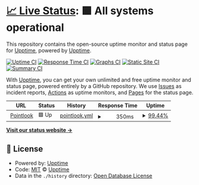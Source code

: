 # [📈 Live Status](https://www.pointlook.com): <!--live status--> **🟩 All systems operational**

This repository contains the open-source uptime monitor and status page for [Upptime](https://upptime.js.org), powered by [Upptime](https://github.com/upptime/upptime).

[![Uptime CI](https://github.com/upptime/upptime/workflows/Uptime%20CI/badge.svg)](https://github.com/upptime/upptime/actions?query=workflow%3A%22Uptime+CI%22)
[![Response Time CI](https://github.com/upptime/upptime/workflows/Response%20Time%20CI/badge.svg)](https://github.com/upptime/upptime/actions?query=workflow%3A%22Response+Time+CI%22)
[![Graphs CI](https://github.com/upptime/upptime/workflows/Graphs%20CI/badge.svg)](https://github.com/upptime/upptime/actions?query=workflow%3A%22Graphs+CI%22)
[![Static Site CI](https://github.com/upptime/upptime/workflows/Static%20Site%20CI/badge.svg)](https://github.com/upptime/upptime/actions?query=workflow%3A%22Static+Site+CI%22)
[![Summary CI](https://github.com/upptime/upptime/workflows/Summary%20CI/badge.svg)](https://github.com/upptime/upptime/actions?query=workflow%3A%22Summary+CI%22)

With [Upptime](https://upptime.js.org), you can get your own unlimited and free uptime monitor and status page, powered entirely by a GitHub repository. We use [Issues](https://github.com/upptime/upptime/issues) as incident reports, [Actions](https://github.com/upptime/upptime/actions) as uptime monitors, and [Pages](https://www.pointlook.com) for the status page.

<!--start: status pages-->
<!-- This summary is generated by Upptime (https://github.com/upptime/upptime) -->
<!-- Do not edit this manually, your changes will be overwritten -->
<!-- prettier-ignore -->
| URL | Status | History | Response Time | Uptime |
| --- | ------ | ------- | ------------- | ------ |
| <img alt="" src="https://favicons.githubusercontent.com/www.pointlook.com" height="13"> [Pointlook](https://www.pointlook.com) | 🟩 Up | [pointlook.yml](https://github.com/pointlook/uptime/commits/HEAD/history/pointlook.yml) | <details><summary><img alt="Response time graph" src="./graphs/pointlook/response-time-week.png" height="20"> 350ms</summary><br><a href="https://www.pointlook.com/history/pointlook"><img alt="Response time 346" src="https://img.shields.io/endpoint?url=https%3A%2F%2Fraw.githubusercontent.com%2Fpointlook%2Fuptime%2FHEAD%2Fapi%2Fpointlook%2Fresponse-time.json"></a><br><a href="https://www.pointlook.com/history/pointlook"><img alt="24-hour response time 260" src="https://img.shields.io/endpoint?url=https%3A%2F%2Fraw.githubusercontent.com%2Fpointlook%2Fuptime%2FHEAD%2Fapi%2Fpointlook%2Fresponse-time-day.json"></a><br><a href="https://www.pointlook.com/history/pointlook"><img alt="7-day response time 350" src="https://img.shields.io/endpoint?url=https%3A%2F%2Fraw.githubusercontent.com%2Fpointlook%2Fuptime%2FHEAD%2Fapi%2Fpointlook%2Fresponse-time-week.json"></a><br><a href="https://www.pointlook.com/history/pointlook"><img alt="30-day response time 346" src="https://img.shields.io/endpoint?url=https%3A%2F%2Fraw.githubusercontent.com%2Fpointlook%2Fuptime%2FHEAD%2Fapi%2Fpointlook%2Fresponse-time-month.json"></a><br><a href="https://www.pointlook.com/history/pointlook"><img alt="1-year response time 346" src="https://img.shields.io/endpoint?url=https%3A%2F%2Fraw.githubusercontent.com%2Fpointlook%2Fuptime%2FHEAD%2Fapi%2Fpointlook%2Fresponse-time-year.json"></a></details> | <details><summary><a href="https://www.pointlook.com/history/pointlook">99.44%</a></summary><a href="https://www.pointlook.com/history/pointlook"><img alt="All-time uptime 99.45%" src="https://img.shields.io/endpoint?url=https%3A%2F%2Fraw.githubusercontent.com%2Fpointlook%2Fuptime%2FHEAD%2Fapi%2Fpointlook%2Fuptime.json"></a><br><a href="https://www.pointlook.com/history/pointlook"><img alt="24-hour uptime 100.00%" src="https://img.shields.io/endpoint?url=https%3A%2F%2Fraw.githubusercontent.com%2Fpointlook%2Fuptime%2FHEAD%2Fapi%2Fpointlook%2Fuptime-day.json"></a><br><a href="https://www.pointlook.com/history/pointlook"><img alt="7-day uptime 99.44%" src="https://img.shields.io/endpoint?url=https%3A%2F%2Fraw.githubusercontent.com%2Fpointlook%2Fuptime%2FHEAD%2Fapi%2Fpointlook%2Fuptime-week.json"></a><br><a href="https://www.pointlook.com/history/pointlook"><img alt="30-day uptime 99.45%" src="https://img.shields.io/endpoint?url=https%3A%2F%2Fraw.githubusercontent.com%2Fpointlook%2Fuptime%2FHEAD%2Fapi%2Fpointlook%2Fuptime-month.json"></a><br><a href="https://www.pointlook.com/history/pointlook"><img alt="1-year uptime 99.45%" src="https://img.shields.io/endpoint?url=https%3A%2F%2Fraw.githubusercontent.com%2Fpointlook%2Fuptime%2FHEAD%2Fapi%2Fpointlook%2Fuptime-year.json"></a></details>

<!--end: status pages-->

[**Visit our status website →**](https://www.pointlook.com)

## 📄 License

- Powered by: [Upptime](https://github.com/upptime/upptime)
- Code: [MIT](./LICENSE) © [Upptime](https://upptime.js.org)
- Data in the `./history` directory: [Open Database License](https://opendatacommons.org/licenses/odbl/1-0/)
